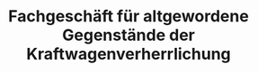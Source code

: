 ---
title: "Fachgeschäft für altgewordene Gegenstände der Kraftwagenverherrlichung"
url: /bonn/fachgeschaeft-fuer-altgewordene-gegenstaende-der-kraftwagenverherrlichung/
shop: Sammler
---